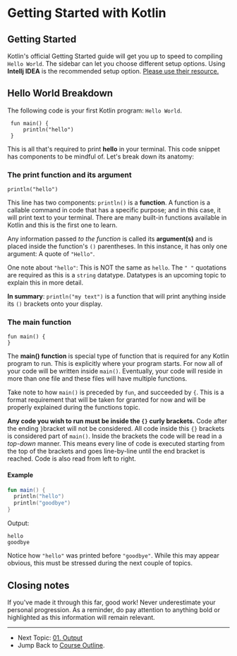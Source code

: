 # Getting Started with Kotlin

## Getting Started

Kotlin's official Getting Started guide will get you up to speed to compiling `Hello World`. The sidebar can let you choose different setup options. Using **Intellj IDEA** is the recommended setup option. [Please use their resource.](https://kotlinlang.org/docs/tutorials/getting-started.html)

## Hello World Breakdown

The following code is your first Kotlin program: `Hello World`.

```
 fun main() {
     println("hello")
 }
```

This is all that's required to print **hello** in your terminal. This code snippet has components to be mindful of. Let's break down its anatomy:

### The print function and its argument
 ```
 println("hello")
 ```
This line has two components: `println()` is a **function**. A function is a callable command in code that has a specific purpose; and in this case, it will print text to your terminal. There are many built-in functions available in Kotlin and this is the first one to learn.

Any information passed *to the function* is called its **argument(s)** and is placed inside the function's `()` parentheses. In this instance, it has only one argument: A quote of `"Hello"`.

One note about `"hello"`: This is NOT the same as `hello`. The `" "` quotations are required as this is a `string` datatype. Datatypes is an upcoming topic to explain this in more detail.

**In summary**: `println("my text")` is a function that will print anything inside its `()` brackets onto your display.

### The main function
```
fun main() {
}
```
The **main() function** is special type of function that is required for any Kotlin program to run. This is explicitly where your program starts. For now all of your code will be written inside `main()`. Eventually, your code will reside in more than one file and these files will have multiple functions.

Take note to how `main()` is preceded by `fun`, and succeeded by `{`. This is a format requirement that will be taken for granted for now and will be properly explained during the functions topic.

**Any code you wish to run must be inside the `{}` curly brackets.** Code after the ending `}`bracket will not be considered. All code inside this `{}` brackets is considered part of `main()`. Inside the brackets the code will be read in a *top-down* manner. This means every line of code is executed starting from the top of the brackets and goes line-by-line until the end bracket is reached. Code is also read from left to right.

#### Example
``` kotlin
fun main() {
  println("hello")
  println("goodbye")
}
```
Output:
```
hello
goodbye
```

Notice how `"hello"` was printed before `"goodbye"`. While this may appear obvious, this must be stressed during the next couple of topics.

## Closing notes

If you've made it through this far, good work! Never underestimate your personal progression. As a reminder, do pay attention to anything bold or highlighted as this information will remain relevant.

---

 - Next Topic: [01. Output](1_output.md)
 - Jump Back to [Course Outline](README.md).
